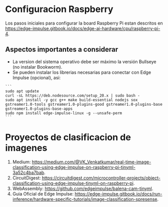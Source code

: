 # Configuracion Raspberry
Los pasos iniciales para configurar la board Raspberry Pi estan descritos en https://edge-impulse.gitbook.io/docs/edge-ai-hardware/cpu/raspberry-pi-4.
## Aspectos importantes a considerar
* La version del sistema operativo debe ser máximo la versión Bullseye (no instalar Bookworm).
* Se pueden instalar los librerias necesarias para conectar con Edge Impulse (opcional), asi:
````
```
sudo apt update
curl -sL https://deb.nodesource.com/setup_20.x | sudo bash -
sudo apt install -y gcc g++ make build-essential nodejs sox gstreamer1.0-tools gstreamer1.0-plugins-good gstreamer1.0-plugins-base gstreamer1.0-plugins-base-apps
sudo npm install edge-impulse-linux -g --unsafe-perm
```
````


# Proyectos de clasificacion de imagenes
1. Medium: https://medium.com/@VK_Venkatkumar/real-time-image-classification-using-edge-impulse-on-raspberry-pi-tinyml-3a52c4ba7bab.
2. CircuitDigest: https://circuitdigest.com/microcontroller-projects/object-classification-using-edge-impulse-tinyml-on-raspberry-pi.
3. WebAssembly: https://github.com/edgeimpulse/balena-cam-tinyml.
4. Guia Oficial de Edge Impulse: https://edge-impulse.gitbook.io/docs/run-inference/hardware-specific-tutorials/image-classification-spresense.
   
